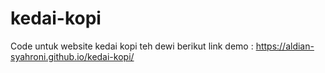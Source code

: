 # kedai-kopi
Code untuk website kedai kopi teh dewi
berikut link demo :
https://aldian-syahroni.github.io/kedai-kopi/
